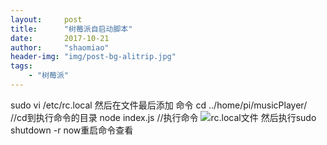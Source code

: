 ```yaml
---
layout:     post
title:      "树莓派自启动脚本"
date:       2017-10-21
author:     "shaomiao"
header-img: "img/post-bg-alitrip.jpg"
tags:
    - "树莓派"
---
```

sudo vi /etc/rc.local
然后在文件最后添加 命令
cd ../home/pi/musicPlayer/ //cd到执行命令的目录
node index.js  //执行命令
![rc.local文件](http://upload-images.jianshu.io/upload_images/2590671-b6ad440455ec21e2.png?imageMogr2/auto-orient/strip%7CimageView2/2/w/1240)
然后执行sudo shutdown -r now重启命令查看

